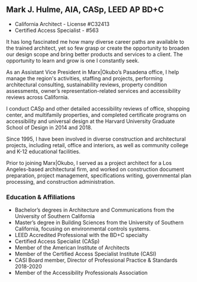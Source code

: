 ## Mark J. Hulme, AIA, CASp, LEED AP BD+C

* California Architect - License #C32413
* Certified Access Specialist - #563 

It has long fascinated me how many diverse career paths are available to the trained architect, yet so few grasp or create the opportunity to broaden our design scope and bring better products and services to a client. The opportunity to learn and grow is one I constantly seek.

As an Assistant Vice President in Marx|Okubo’s Pasadena office, I help manage the region's activities, staffing and projects, performing architectural consulting, sustainability reviews, property condition assessments, owner’s representation-related services and accessibility reviews across California. 

I conduct CASp and other detailed accessibility reviews of office, shopping center, and multifamily properties, and completed certificate programs on accessibility and universal design at the Harvard University Graduate School of Design in 2014 and 2018.

Since 1995, I have been involved in diverse construction and architectural projects, including retail, office and interiors, as well as community college and K-12 educational facilities. 

Prior to joining Marx|Okubo, I served as a project architect for a Los Angeles-based architectural firm, and worked on construction document preparation, project management, specifications writing, governmental plan processing, and construction administration.  

### Education & Affiliations 

* Bachelor’s degrees in Architecture and Communications from the University of Southern California 
* Master’s degree in Building Sciences from the University of Southern California, focusing on environmental controls systems. 
* LEED Accredited Professional with the BD+C specialty
* Certified Access Specialist (CASp)
* Member of the American Institute of Architects 
* Member of the Certified Access Specialist Institute (CASI) 
* CASI Board member, Director of Professional Practice & Standards 2018-2020
* Member of the Accessibility Professionals Association
